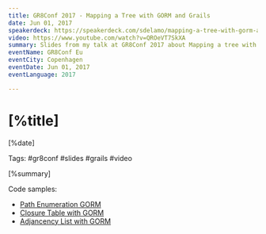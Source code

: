 ```yaml
---
title: GR8Conf 2017 - Mapping a Tree with GORM and Grails
date: Jun 01, 2017
speakerdeck: https://speakerdeck.com/sdelamo/mapping-a-tree-with-gorm-and-grails
video: https://www.youtube.com/watch?v=QROeVT7SkXA
summary: Slides from my talk at GR8Conf 2017 about Mapping a tree with Grails
eventName: GR8Conf Eu
eventCity: Copenhagen
eventDate: Jun 01, 2017
eventLanguage: 2017

---
```


# [%title]

[%date]

Tags: #gr8conf #slides #grails #video

[%summary]

<script async class="speakerdeck-embed" data-id="5ade55ba6ead42f58df2a71a6acb08e1" data-ratio="1.77777777777778" src="//speakerdeck.com/assets/embed.js"></script>

Code samples: 

- [Path Enumeration GORM](https://github.com/sdelamo/mappingatreepathenumeration/)
- [Closure Table with GORM](https://github.com/sdelamo/mappingatreeclosuretable/)
- [Adjancency List with GORM](https://github.com/sdelamo/mappingatreeadjacencylist/)
